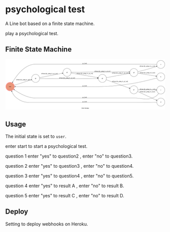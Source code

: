 # psychological test
A Line bot based on a finite state machine.

play a psychological test.

## Finite State Machine
![fsm](./img/show-fsm.png)

## Usage
The initial state is set to `user`.

enter start to start a psychological test.

question 1 enter "yes" to question2 , enter "no" to question3.

question 2 enter "yes" to question3 , enter "no" to question4.

question 3 enter "yes" to question4 , enter "no" to question5.

question 4 enter "yes" to result A , enter "no" to result B.

question 5 enter "yes" to result C , enter "no" to result D.

## Deploy
Setting to deploy webhooks on Heroku.
